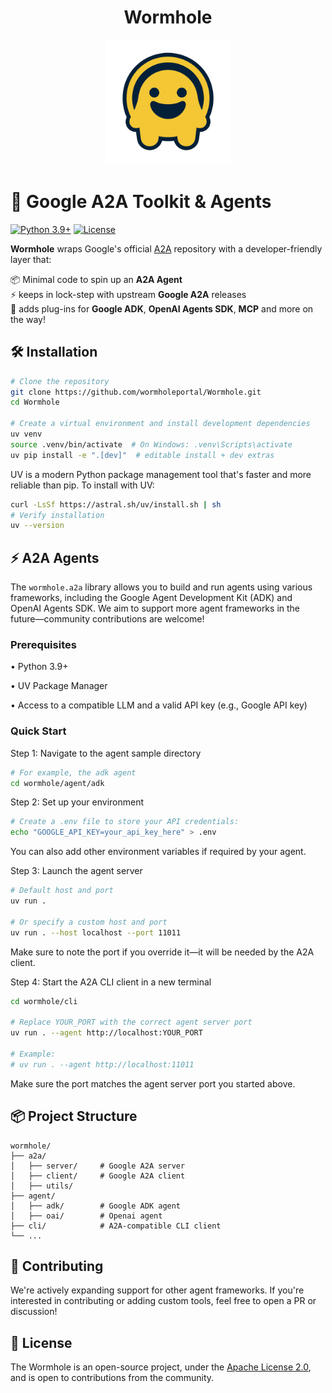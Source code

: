 <div align="center">
  <h1 style="border-bottom: none;">
    Wormhole
  </h1>
</div>
<p align="center" width="100%">
  <img src="assets/logo.png" alt="Wormhole Logo" width="200"/>
</p>

# 🚀 Google A2A Toolkit & Agents
[![Python 3.9+](https://img.shields.io/badge/python-3.9%20|%203.10%20|%203.11-blue?logo=python)](https://www.python.org)
[![License](https://img.shields.io/badge/License-Apache%202.0-blue.svg)](https://www.apache.org/licenses/LICENSE-2.0)

**Wormhole** wraps Google's official [A2A](https://github.com/google/A2A) repository with a developer-friendly layer that:

📦 Minimal code to spin up an **A2A Agent**  
⚡ keeps in lock-step with upstream **Google A2A** releases  
🌱 adds plug-ins for **Google ADK**, **OpenAI Agents SDK**, **MCP** and more on the way!

## 🛠 Installation

```bash
# Clone the repository
git clone https://github.com/wormholeportal/Wormhole.git
cd Wormhole

# Create a virtual environment and install development dependencies
uv venv
source .venv/bin/activate  # On Windows: .venv\Scripts\activate
uv pip install -e ".[dev]"  # editable install + dev extras
```

UV is a modern Python package management tool that's faster and more reliable than pip. To install with UV:
```bash
curl -LsSf https://astral.sh/uv/install.sh | sh
# Verify installation
uv --version
```

## ⚡ A2A Agents 

The ```wormhole.a2a``` library allows you to build and run agents using various frameworks, including the Google Agent Development Kit (ADK) and OpenAI Agents SDK. We aim to support more agent frameworks in the future—community contributions are welcome!

### Prerequisites

•	Python 3.9+

•	UV Package Manager

•	Access to a compatible LLM and a valid API key (e.g., Google API key)

### Quick Start

Step 1: Navigate to the agent sample directory

```bash
# For example, the adk agent
cd wormhole/agent/adk
```

Step 2: Set up your environment

```bash
# Create a .env file to store your API credentials:
echo "GOOGLE_API_KEY=your_api_key_here" > .env
```
You can also add other environment variables if required by your agent.

Step 3: Launch the agent server

```bash
# Default host and port
uv run .

# Or specify a custom host and port
uv run . --host localhost --port 11011
```

Make sure to note the port if you override it—it will be needed by the A2A client.


Step 4: Start the A2A CLI client in a new terminal

```bash
cd wormhole/cli

# Replace YOUR_PORT with the correct agent server port
uv run . --agent http://localhost:YOUR_PORT

# Example:
# uv run . --agent http://localhost:11011
```
Make sure the port matches the agent server port you started above.


## 📦 Project Structure

```
wormhole/
├── a2a/
│   ├── server/     # Google A2A server
│   ├── client/     # Google A2A client
│   ├── utils/
├── agent/
│   ├── adk/        # Google ADK agent 
│   ├── oai/        # Openai agent 
├── cli/            # A2A-compatible CLI client
└── ...
```

## 🤝 Contributing

We're actively expanding support for other agent frameworks. If you're interested in contributing or adding custom tools, feel free to open a PR or discussion!


## 📝 License

The Wormhole is an open-source project, under the [Apache License 2.0](https://www.apache.org/licenses/LICENSE-2.0), and is open to contributions from the community.